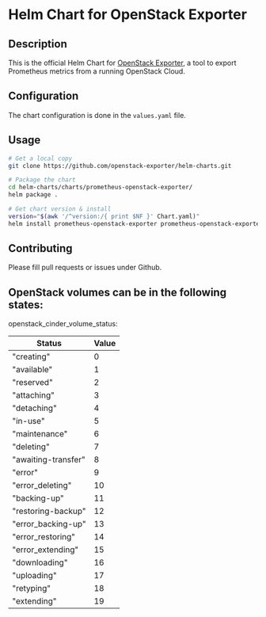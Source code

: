 # Helm Chart for OpenStack Exporter

## Description

This is the official Helm Chart for [OpenStack Exporter](https://github.com/openstack-exporter/openstack-exporter), a tool to export Prometheus metrics from a running OpenStack Cloud.

## Configuration

The chart configuration is done in the `values.yaml` file.

## Usage

```bash
# Get a local copy
git clone https://github.com/openstack-exporter/helm-charts.git

# Package the chart
cd helm-charts/charts/prometheus-openstack-exporter/
helm package .

# Get chart version & install
version="$(awk '/^version:/{ print $NF }' Chart.yaml)"
helm install prometheus-openstack-exporter prometheus-openstack-exporter-${version}.tgz
```

## Contributing

Please fill pull requests or issues under Github.



## OpenStack volumes can be in the following states:
openstack_cinder_volume_status:

|   Status            |  Value  |
|---------------------|---------|
|"creating"           |   0     |
|"available"          |   1     |
|"reserved"           |   2     |
|"attaching"          |   3     |
|"detaching"          |   4     |
|"in-use"             |   5     |
|"maintenance"        |   6     |
|"deleting"           |   7     |
|"awaiting-transfer"  |   8     |
|"error"              |   9     |
|"error_deleting"     |   10    |
|"backing-up"         |   11    |
|"restoring-backup"   |   12    |
|"error_backing-up"   |   13    |
|"error_restoring"    |   14    |
|"error_extending"    |   15    |
|"downloading"        |   16    |
|"uploading"          |   17    |
|"retyping"           |   18    |
|"extending"          |   19    |
